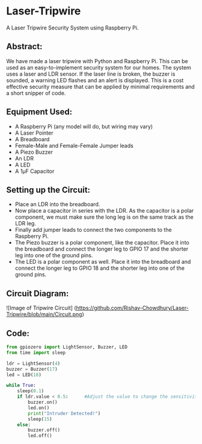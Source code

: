 # Laser-Tripwire
A Laser Tripwire Security System using Raspberry Pi.

## Abstract:
We have made a laser tripwire with Python and Raspberry Pi. This can be used as an easy-to-implement security system for our homes. The system uses a laser and LDR sensor. If the laser line is broken, the buzzer is sounded, a warning LED flashes and an alert is displayed. This is a cost effective security measure that can be applied by minimal requirements and a short snipper of code.

## Equipment Used:
* A Raspberry Pi (any model will do, but wiring may vary)
* A Laser Pointer
* A Breadboard
* Female-Male and Female-Female Jumper leads
* A Piezo Buzzer
* An LDR
* A LED
* A 1μF Capacitor

## Setting up the Circuit:
* Place an LDR into the breadboard.
* Now place a capacitor in series with the LDR. As the capacitor is a polar component, we must make sure the long leg is on the same track as the LDR leg.
* Finally add jumper leads to connect the two components to the Raspberry Pi.
* The Piezo buzzer is a polar component, like the capacitor. Place it into the breadboard and connect the longer leg to GPIO 17 and the shorter leg into one of the ground pins.
* The LED is a polar component as well. Place it into the breadboard and connect the longer leg to GPIO 18 and the shorter leg into one of the ground pins.

## Circuit Diagram:
![Image of Tripwire Circuit] (https://github.com/Rishav-Chowdhury/Laser-Tripwire/blob/main/Circuit.png)
## Code:
```python
from gpiozero import LightSensor, Buzzer, LED
from time import sleep

ldr = LightSensor(4)
buzzer = Buzzer(17)
led = LED(18)

while True:
    sleep(0.1)
    if ldr.value < 0.5:      #Adjust the value to change the sensitivity of the system
        buzzer.on()
        led.on()
        print("Intruder Detected!")
        sleep(15)
    else:
        buzzer.off()
        led.off()
```

